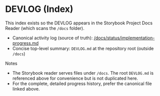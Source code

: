 # DEVLOG (Index)

This index exists so the DEVLOG appears in the Storybook Project Docs Reader (which scans the `/docs` folder).

- Canonical activity log (source of truth): [/docs/status/implementation-progress.md](/docs/status/implementation-progress.md)
- Concise top-level summary: `DEVLOG.md` at the repository root (outside `/docs`)

Notes

- The Storybook reader serves files under `/docs`. The root `DEVLOG.md` is referenced above for convenience but is not duplicated here.
- For the complete, detailed progress history, prefer the canonical file linked above.
